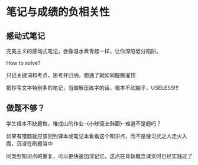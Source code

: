 
# 笔记与成绩的负相关性

## 感动式笔记

完美主义的感动式笔记，会像温水煮青蛙一样，让你深陷低分陷阱。

How to solve?

只记关键词和考点，思考并归纳，想通了就如同醍醐灌顶

把抄写文字特别多的笔记，当做解压练字的话，根本不动脑子，USELESS!!!

## 做题不够？

学生根本不缺题做，堆成山的作业~~（小球滚上斜面）~~难道不是题吗？

如果有错题就应该回到课本或笔记本看看这个知识点，而不是像习武之人走火入魔，沉浸在刷题当中

同类型知识点的重复，可以更快速加深记忆，这点在背新概念课文时已经实践过了